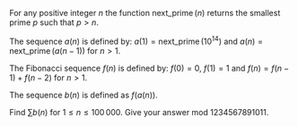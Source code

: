For any positive integer $n$ the function $\operatorname{next\_prime}(n)$ returns the smallest prime $p$ such that $p \gt n$.


The sequence $a(n)$ is defined by:
$a(1)=\operatorname{next\_prime}(10^{14})$ and $a(n)=\operatorname{next\_prime}(a(n-1))$ for $n \gt 1$.


The Fibonacci sequence $f(n)$ is defined by:
$f(0)=0$, $f(1)=1$ and $f(n)=f(n-1)+f(n-2)$ for $n \gt 1$.


The sequence $b(n)$ is defined as $f(a(n))$.


Find $\sum b(n)$ for $1 \le n \le 100\,000$. 
Give your answer mod $1234567891011$.